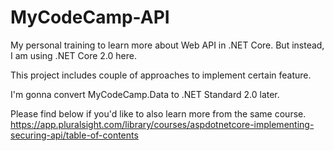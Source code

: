 # MyCodeCamp-API

My personal training to learn more about Web API in .NET Core. But instead, I am using .NET Core 2.0 here.

This project includes couple of approaches to implement certain feature.

I'm gonna convert MyCodeCamp.Data to .NET Standard 2.0 later.

Please find below if you'd like to also learn more from the same course.
https://app.pluralsight.com/library/courses/aspdotnetcore-implementing-securing-api/table-of-contents